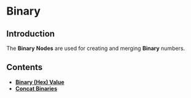 
# Binary

## Introduction

The **Binary** **Nodes** are used for creating and merging **Binary** numbers.

## Contents

* [**Binary (Hex) Value**](binary-hex-value.md)
* [**Concat Binaries**](concat-binaries.md)